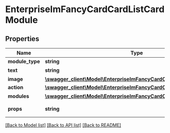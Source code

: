 # EnterpriseImFancyCardCardListCardModule

## Properties
Name | Type | Description | Notes
------------ | ------------- | ------------- | -------------
**module_type** | **string** |  | 
**text** | **string** | 文本 | [optional] 
**image** | [**\swagger_client\Model\EnterpriseImFancyCardCardListCardModuleImage**](EnterpriseImFancyCardCardListCardModuleImage.md) |  | [optional] 
**action** | [**\swagger_client\Model\EnterpriseImFancyCardCardListModuleAction**](EnterpriseImFancyCardCardListModuleAction.md) |  | [optional] 
**modules** | [**\swagger_client\Model\EnterpriseImFancyCardCardListCardSubModule[]**](EnterpriseImFancyCardCardListCardSubModule.md) | 子模块 | [optional] 
**props** | **string** | 卡片属性 json string | [optional] 

[[Back to Model list]](../README.md#documentation-for-models) [[Back to API list]](../README.md#documentation-for-api-endpoints) [[Back to README]](../README.md)


